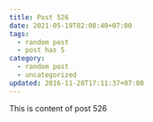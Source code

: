 ```yaml
---
title: Post 526
date: 2021-05-19T02:08:40+07:00
tags:
  - random post
  - post has 5
category:
  - random post
  - uncategorized
updated: 2016-11-28T17:11:37+07:00
---
```

This is content of post 526